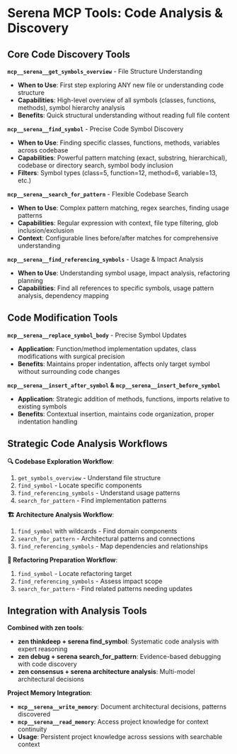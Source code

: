# Serena MCP Tools: Code Analysis & Discovery

## Core Code Discovery Tools

**`mcp__serena__get_symbols_overview`** - File Structure Understanding
- **When to Use**: First step exploring ANY new file or understanding code structure
- **Capabilities**: High-level overview of all symbols (classes, functions, methods), symbol hierarchy analysis
- **Benefits**: Quick structural understanding without reading full file content

**`mcp__serena__find_symbol`** - Precise Code Symbol Discovery
- **When to Use**: Finding specific classes, functions, methods, variables across codebase
- **Capabilities**: Powerful pattern matching (exact, substring, hierarchical), codebase or directory search, symbol body inclusion
- **Filters**: Symbol types (class=5, function=12, method=6, variable=13, etc.)

**`mcp__serena__search_for_pattern`** - Flexible Codebase Search
- **When to Use**: Complex pattern matching, regex searches, finding usage patterns
- **Capabilities**: Regular expression with context, file type filtering, glob inclusion/exclusion
- **Context**: Configurable lines before/after matches for comprehensive understanding

**`mcp__serena__find_referencing_symbols`** - Usage & Impact Analysis
- **When to Use**: Understanding symbol usage, impact analysis, refactoring planning
- **Capabilities**: Find all references to specific symbols, usage pattern analysis, dependency mapping

## Code Modification Tools

**`mcp__serena__replace_symbol_body`** - Precise Symbol Updates
- **Application**: Function/method implementation updates, class modifications with surgical precision
- **Benefits**: Maintains proper indentation, affects only target symbol without surrounding code changes

**`mcp__serena__insert_after_symbol` & `mcp__serena__insert_before_symbol`**
- **Application**: Strategic addition of methods, functions, imports relative to existing symbols
- **Benefits**: Contextual insertion, maintains code organization, proper indentation handling

## Strategic Code Analysis Workflows

**🔍 Codebase Exploration Workflow**:
1. `get_symbols_overview` - Understand file structure
2. `find_symbol` - Locate specific components  
3. `find_referencing_symbols` - Understand usage patterns
4. `search_for_pattern` - Find implementation patterns

**🏗️ Architecture Analysis Workflow**:
1. `find_symbol` with wildcards - Find domain components
2. `search_for_pattern` - Architectural patterns and connections
3. `find_referencing_symbols` - Map dependencies and relationships

**🔧 Refactoring Preparation Workflow**:
1. `find_symbol` - Locate refactoring target
2. `find_referencing_symbols` - Assess impact scope
3. `search_for_pattern` - Find related patterns needing updates

## Integration with Analysis Tools

**Combined with zen tools**:
- **zen thinkdeep + serena find_symbol**: Systematic code analysis with expert reasoning
- **zen debug + serena search_for_pattern**: Evidence-based debugging with code discovery
- **zen consensus + serena architecture analysis**: Multi-model architectural decisions

**Project Memory Integration**:
- **`mcp__serena__write_memory`**: Document architectural decisions, patterns discovered
- **`mcp__serena__read_memory`**: Access project knowledge for context continuity
- **Usage**: Persistent project knowledge across sessions with searchable context